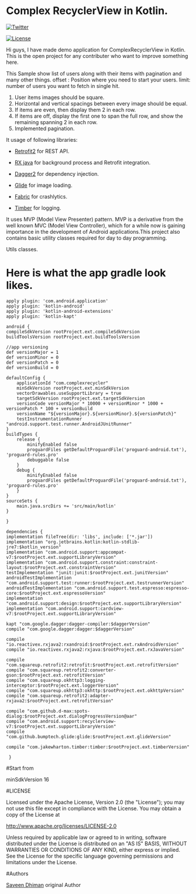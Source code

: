 # Complex RecyclerView in Kotlin.

[![Twitter](https://img.shields.io/badge/Twitter-@saveendhiman-blue.svg?style=flat)](https://twitter.com/saveendhiman)

[![License](https://img.shields.io/badge/license-Apache%202-4EB1BA.svg)](https://www.apache.org/licenses/LICENSE-2.0.html)


Hi guys, I have made demo application for ComplexRecyclerView in Kotlin. This is the open project for any contributer who want to improve something here.

This Sample show list of users along with their items with pagination and many other things.
offset : Position where you need to start your users.
limit: number of users you want to fetch in single hit.

1. User items images should be square.
2. Horizontal and vertical spacings between every image should be equal.
3. If items are even, then display them 2 in each row.
4. If items are off, display the first one to span the full row, and show the remaining spanning 2 in each row.
5. Implemented pagination.

It usage of following libraries:

* [Retrofit2] for REST API.

* [RX java] for background process and Retrofit integration.

* [Dagger2] for dependency injection.

* [Glide] for image loading.

* [Fabric] for crashlytics.

* [Timber] for logging.

It uses MVP (Model View Presenter) pattern. MVP is a derivative from the well known MVC (Model View Controller), which for a while now is gaining importance in the development of Android applications.This project also contains basic utility classes required for day to day programming.

Utils classes.


# Here is what the app gradle look likes.

    apply plugin: 'com.android.application'
    apply plugin: 'kotlin-android'
    apply plugin: 'kotlin-android-extensions'
    apply plugin: 'kotlin-kapt'

    android {
    compileSdkVersion rootProject.ext.compileSdkVersion
    buildToolsVersion rootProject.ext.buildToolsVersion

    //app versioning
    def versionMajor = 1
    def versionMinor = 0
    def versionPatch = 0
    def versionBuild = 0

    defaultConfig {
        applicationId "com.complexrecycler"
        minSdkVersion rootProject.ext.minSdkVersion
        vectorDrawables.useSupportLibrary = true
        targetSdkVersion rootProject.ext.targetSdkVersion
        versionCode versionMajor * 10000 + versionMinor * 1000 + versionPatch * 100 + versionBuild
        versionName "${versionMajor}.${versionMinor}.${versionPatch}"
        testInstrumentationRunner "android.support.test.runner.AndroidJUnitRunner"
    }
    buildTypes {
        release {
            minifyEnabled false
            proguardFiles getDefaultProguardFile('proguard-android.txt'), 'proguard-rules.pro'
            debuggable false
        }
        debug {
            minifyEnabled false
            proguardFiles getDefaultProguardFile('proguard-android.txt'), 'proguard-rules.pro'
        }
    }
    sourceSets {
        main.java.srcDirs += 'src/main/kotlin'
    }

    }

    dependencies {
    implementation fileTree(dir: 'libs', include: ['*.jar'])
    implementation "org.jetbrains.kotlin:kotlin-stdlib-jre7:$kotlin_version"
    implementation "com.android.support:appcompat-v7:$rootProject.ext.supportLibraryVersion"
    implementation "com.android.support.constraint:constraint-layout:$rootProject.ext.constraintVersion"
    testImplementation "junit:junit:$rootProject.ext.junitVersion"
    androidTestImplementation "com.android.support.test:runner:$rootProject.ext.testrunnerVersion"
    androidTestImplementation "com.android.support.test.espresso:espresso-core:$rootProject.ext.espressoVersion"
    implementation "com.android.support:design:$rootProject.ext.supportLibraryVersion"
    implementation "com.android.support:cardview-v7:$rootProject.ext.supportLibraryVersion"

    kapt "com.google.dagger:dagger-compiler:$daggerVersion"
    compile "com.google.dagger:dagger:$daggerVersion"

    compile "io.reactivex.rxjava2:rxandroid:$rootProject.ext.rxAndroidVersion"
    compile "io.reactivex.rxjava2:rxjava:$rootProject.ext.rxJavaVersion"

    compile "com.squareup.retrofit2:retrofit:$rootProject.ext.retrofitVersion"
    compile "com.squareup.retrofit2:converter-gson:$rootProject.ext.retrofitVersion"
    compile "com.squareup.okhttp3:logging-interceptor:$rootProject.ext.loggerVersion"
    compile "com.squareup.okhttp3:okhttp:$rootProject.ext.okhttpVersion"
    compile "com.squareup.retrofit2:adapter-rxjava2:$rootProject.ext.retrofitVersion"

    compile "com.github.d-max:spots-dialog:$rootProject.ext.dialogProgressVersion@aar"
    compile "com.android.support:recyclerview-v7:$rootProject.ext.supportLibraryVersion"
    compile "com.github.bumptech.glide:glide:$rootProject.ext.glideVersion"

    compile "com.jakewharton.timber:timber:$rootProject.ext.timberVersion"

     }


#Start from

minSdkVersion 16

#LICENSE

Licensed under the Apache License, Version 2.0 (the "License"); you may not use this file except in compliance with the License. You may obtain a copy of the License at

http://www.apache.org/licenses/LICENSE-2.0

Unless required by applicable law or agreed to in writing, software distributed under the License is distributed on an "AS IS" BASIS, WITHOUT WARRANTIES OR CONDITIONS OF ANY KIND, either express or implied. See the License for the specific language governing permissions and limitations under the License.

#Authors

[Saveen Dhiman] original Author


[Saveen Dhiman]:        https://github.com/saveendhiman

[Retrofit2]: 		https://square.github.io/retrofit
[RX java]:		https://github.com/ReactiveX/RxJava
[Dagger2]: 		https://google.github.io/dagger
[Glide]:              https://github.com/bumptech/glide
[Fabric]:               https://get.fabric.io/#
[Timber]:               https://github.com/JakeWharton/timber


